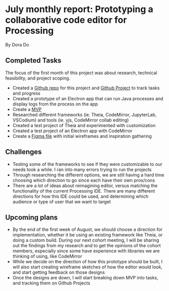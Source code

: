 # July monthly report: Prototyping a collaborative code editor for Processing
By Dora Do

## Completed Tasks

The focus of the first month of this project was about research, technical feasibility, and project scoping.

- Created a [Github repo](https://github.com/doradocodes/processing-collab-editor) for this project and [Github Project](https://github.com/users/doradocodes/projects/1) to track tasks and progress
- Created a prototype of an Electron app that can run Java processes and display logs from the process on the app
- Create a [MVP](https://docs.google.com/document/d/1rbMAvGepee8lPmaNjLItSL4Ah5MW0jLUfjhWWO8HgyQ/edit?usp=sharing)
- Researched different frameworks (ie. Theia, CodeMirror, JupyterLab, VSCodium) and tools (ie. yjs, CodeMirror collab editing)
- Created a test project of Theia and experimented with customization
- Created a test project of an Electron app with CodeMirror
- Create a [Figma file](https://www.figma.com/design/SxmAa94lAP37OLPpY1hgVf/Processing-Collaborative-Editor-(PCE)?node-id=5-21&t=4mR3IQXoh30vJv6m-1) with initial wireframes and inspiration gathering

## Challenges

- Testing some of the frameworks to see if they were customizable to our needs took a while. I ran into many errors trying to run the projects
- Through researching the different options, we are still having a hard time choosing which direction to go since each have their own pros/cons
- There are a lot of ideas about reimagining editor, versus matching the functionality of the current Processing IDE. There are many different directions for how this IDE could be used, and determining which audience or type of user that we want to target

## Upcoming plans

- By the end of the first week of August, we should choose a direction for implementation, whether it be using an existing framework like Theia, or doing a custom build. During our next cohort meeting, I will be sharing out the findings from my research and to get the opinions of the cohort members, especially since some have experience with libraries we are thinking of using, like CodeMirror
- While we decide on the direction of how this prototype should be built, I will also start creating wireframe sketches of how the editor would look, and start getting feedback on those designs
- Once the designs are down, I will start breaking down MVP into tasks, and tracking them on Github Projects
